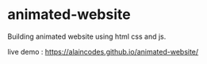 # animated-website

Building animated website using html css and js.

live demo :  https://alaincodes.github.io/animated-website/
